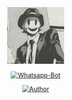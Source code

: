 <p align="center">
<img src="https://raw.githubusercontent.com/jesen-n/jesen-n/master/image/gambar.jpg" width="128" height="128"/>
</p>
<p align="center">
<a href="#"><img title="Whatsapp-Bot" src="https://img.shields.io/badge/Whatsapp Bot-green?colorA=%23ff0000&colorB=%23017e40&style=for-the-badge"></a>
</p>
<p align="center">
<a href="https://github.com/Jesen-N"><img title="Author" src="https://img.shields.io/badge/Author-Jesen N-blueviolet.svg?style=for-the-badge&logo=github"></a>
</p>


